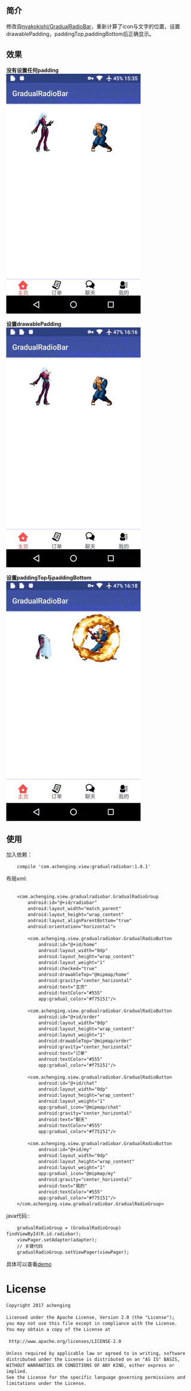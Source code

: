 ## 简介
修改自[nyakokishi/GradualRadioBar](https://github.com/nyakokishi/GradualRadioBar)，重新计算了icon与文字的位置，设置drawablePadding，paddingTop,paddingBottom后正确显示。
 
## 效果
**没有设置任何padding**
![image](gif/screen_gradual_radiobar.gif)

**设置drawablePadding**
![image](gif/screen_gradual_radiobar2.gif)

**设置paddingTop与paddingBottom**
![image](gif/screen_gradual_radiobar3.gif)

## 使用
加入依赖：
```
    compile 'com.achenging.view:gradualradiobar:1.0.1'
```

布局xml:
```

    <com.achenging.view.gradualradiobar.GradualRadioGroup
        android:id="@+id/radiobar"
        android:layout_width="match_parent"
        android:layout_height="wrap_content"
        android:layout_alignParentBottom="true"
        android:orientation="horizontal">

        <com.achenging.view.gradualradiobar.GradualRadioButton
            android:id="@+id/home"
            android:layout_width="0dp"
            android:layout_height="wrap_content"
            android:layout_weight="1"
            android:checked="true"
            android:drawableTop="@mipmap/home"
            android:gravity="center_horizontal"
            android:text="主页"
            android:textColor="#555"
            app:gradual_color="#f75151"/>

        <com.achenging.view.gradualradiobar.GradualRadioButton
            android:id="@+id/order"
            android:layout_width="0dp"
            android:layout_height="wrap_content"
            android:layout_weight="1"
            android:drawableTop="@mipmap/order"
            android:gravity="center_horizontal"
            android:text="订单"
            android:textColor="#555"
            app:gradual_color="#f75151"/>

        <com.achenging.view.gradualradiobar.GradualRadioButton
            android:id="@+id/chat"
            android:layout_width="0dp"
            android:layout_height="wrap_content"
            android:layout_weight="1"
            app:gradual_icon="@mipmap/chat"
            android:gravity="center_horizontal"
            android:text="聊天"
            android:textColor="#555"
            app:gradual_color="#f75151"/>

        <com.achenging.view.gradualradiobar.GradualRadioButton
            android:id="@+id/my"
            android:layout_width="0dp"
            android:layout_height="wrap_content"
            android:layout_weight="1"
            app:gradual_icon="@mipmap/my"
            android:gravity="center_horizontal"
            android:text="我的"
            android:textColor="#555"
            app:gradual_color="#f75151"/>
    </com.achenging.view.gradualradiobar.GradualRadioGroup> 
```


java代码::
```
    gradualRadioGroup = (GradualRadioGroup) findViewById(R.id.radiobar);
    viewPager.setAdapter(adapter);
    // 关键代码
    gradualRadioGroup.setViewPager(viewPager);
```

具体可以查看[demo](https://github.com/achenging/GradualRadioBar/tree/master/demo)




License
============

    Copyright 2017 achenging

    Licensed under the Apache License, Version 2.0 (the "License");
    you may not use this file except in compliance with the License.
    You may obtain a copy of the License at

     http://www.apache.org/licenses/LICENSE-2.0

    Unless required by applicable law or agreed to in writing, software
    distributed under the License is distributed on an "AS IS" BASIS,
    WITHOUT WARRANTIES OR CONDITIONS OF ANY KIND, either express or implied.
    See the License for the specific language governing permissions and
    limitations under the License.
